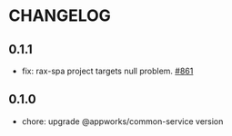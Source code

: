 # CHANGELOG

## 0.1.1

- fix: rax-spa project targets null problem. [#861](https://github.com/appworks-lab/pack/issues/861)

## 0.1.0

- chore: upgrade @appworks/common-service version
